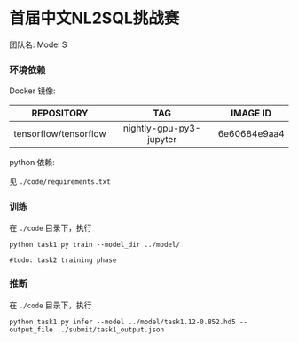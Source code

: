 # 首届中文NL2SQL挑战赛

团队名: Model S

### 环境依赖

Docker 镜像:

|REPOSITORY|TAG|IMAGE ID|
|:---:|:---:|:---:|
|tensorflow/tensorflow|nightly-gpu-py3-jupyter|6e60684e9aa4|

python 依赖:

见 `./code/requirements.txt`

### 训练

在 `./code` 目录下，执行

```
python task1.py train --model_dir ../model/
```

```
#todo: task2 training phase
```


### 推断

在 `./code` 目录下，执行

```
python task1.py infer --model ../model/task1.12-0.852.hd5 --output_file ../submit/task1_output.json
```